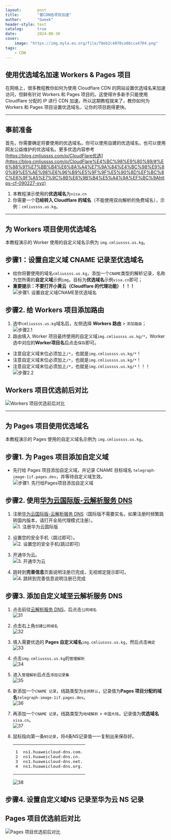 ```yaml
---
layout:       post
title:        "套CDN给项目加速"
author:       "Gweek"
header-style: text
catalog:      true
date:         2024-08-30
cover:
    image: "https://img.myla.eu.org/file/f8eb2c4070ca88cca4704.png"
tags:
    - CDN
---
```



## [](#使用优选域名加速-Workers-Pages-项目 "使用优选域名加速 Workers & Pages 项目")使用优选域名加速 Workers & Pages 项目

在网络上，很多教程教你如何为使用 Cloudflare CDN 的网站设置优选域名来加速访问，但鲜有针对 Workers 和 Pages 项目的。这使得许多新手只能使用 Cloudflare 分配的 IP 进行 CDN 加速。所以这期教程就来了，教你如何为 Workers 和 Pages 项目设置优选域名，让你的项目跑得更快。

* * *

## [](#事前准备 "事前准备")事前准备

首先，你需要确定将要使用的优选域名。你可以使用自建的优选域名，也可以使用网友公益维护的优选域名。更多优选内容参考 [https://blog.cmliussss.com/p/CloudFlare优选](https://blog.cmliussss.com/p/CloudFlare%E4%BC%98%E9%80%89/#%E6%88%91%E7%BB%B4%E6%8A%A4%E7%9A%84%E4%BC%98%E9%80%89%E5%AE%98%E6%96%B9%E5%9F%9F%E5%90%8D%EF%BC%8C%E6%9F%A5%E7%9C%8B%E6%9B%B4%E5%A4%9A%EF%BC%9Ahttps-cf-090227-xyz)

1.  本教程演示使用的**优选域名**为`visa.cn`
2.  你需要一个**已经转入 Cloudflare 的域名**（不能使用双向解析的免费域名），示例：`cmliussss.us.kg`。

* * *

## [](#为-Workers-项目使用优选域名 "为 Workers 项目使用优选域名")为 **Workers 项目**使用优选域名

本教程演示的 Worker 使用的自定义域名示例为 `img.cmliussss.us.kg`。

## [](#步骤1：设置自定义域-CNAME-记录至优选域名 "步骤1：设置自定义域 CNAME 记录至优选域名")步骤1：设置自定义域 **CNAME 记录**至**优选域名**

+   给你将要使用的域名`cmliussss.us.kg`，添加一个`CNAME`类型的解析记录，名称为您所需的**自定义域**示例`img`，目标为**优选域名**示例`visa.cn`即可；
+   **重要提示：不要打开小黄云（Cloudflare 的代理功能）！！！**  
    ![步骤1. 设置自定义域CNAME至优选域名](https://img.090227.xyz/file/e9dc78abb8dfb956668c4.png)

## [](#步骤2-给-Workers-项目添加路由 "步骤2. 给 Workers 项目添加路由")步骤2. 给 Workers 项目**添加路由**

1.  选中`cmliussss.us.kg`域名后，左侧选择 **Workers 路由** > `添加路由`；  
    ![步骤2.1](https://img.090227.xyz/file/98aa2df4645cc4bfa2580.png)
2.  路由填入 Worker 项目最终使用的自定义域`img.cmliussss.us.kg/*`，Worker 选中对应的**Worker项目名**后点击`保存`即可。

+   注意自定义域末位必须加上`/*`，也就是`img.cmliussss.us.kg/*`！
+   注意自定义域末位必须加上`/*`，也就是`img.cmliussss.us.kg/*`！
+   注意自定义域末位必须加上`/*`，也就是`img.cmliussss.us.kg/*`！！！  
    ![步骤2.2](https://img.090227.xyz/file/9e988e5378956dfc3b455.png)

## [](#Workers-项目优选前后对比 "Workers 项目优选前后对比")Workers 项目优选前后对比

![Workers 项目优选前后对比](https://img.090227.xyz/file/6dc17a4f963fc06c0b4ea.png)

* * *

## [](#为-Pages-项目使用优选域名 "为 Pages 项目使用优选域名")为 **Pages 项目**使用优选域名

本教程演示的 Pages 使用的自定义域名示例为 `img.cmliussss.us.kg`。

## [](#步骤1-为-Pages-项目添加自定义域 "步骤1. 为 Pages 项目添加自定义域")步骤1. 为 Pages 项目添加自定义域

+   先行给 Pages 项目添加自定义域，并记录 CNAME 目标域名 `telegraph-image-1if.pages.dev`，并等待自定义域生效。  
    ![步骤1. 先行给Pages项目添加自定义域](https://img.090227.xyz/file/78e861057ace773f4ff8f.png)

## [](#步骤2-使用华为云国际版-云解析服务-DNS "步骤2. 使用华为云国际版-云解析服务 DNS")步骤2. 使用[华为云国际版-云解析服务 DNS](https://console-intl.huaweicloud.com/dns)

1.  注册[华为云国际版-云解析服务 DNS](https://console-intl.huaweicloud.com/dns)（国际版不需要实名，如果注册时频繁跳转国内版本，请打开全局代理模式注册）。  
    ![1. 注册华为云国际版](https://img.090227.xyz/file/c8030b85f0e72525e9801.png)
    
2.  设置您的安全手机（跳过即可）。  
    ![2. 设置您的安全手机(跳过即可)](https://img.090227.xyz/file/83a19bee9f105b7cd5fdf.png)
    
3.  开通华为云。  
    ![3. 开通华为云](https://img.090227.xyz/file/4182536ad257fbde94a3b.png)
    
4.  跳转到**完善信息**页面说明注册已完成，无视绑定提示即可。  
    ![4. 跳转到完善信息说明注册已完成](https://img.090227.xyz/file/08291704cc96a8f288e79.png)
    

## [](#步骤3-添加自定义域至云解析服务-DNS "步骤3. 添加自定义域至云解析服务 DNS")步骤3. 添加**自定义域**至**云解析服务 DNS**

1.  点击前往[云解析服务 DNS](https://console-intl.huaweicloud.com/dns)，后点击`公网域名`  
    ![31](https://img.090227.xyz/file/a4b2b5f8579615fbb122a.png)
2.  点击右上角`创建公网域名`  
    ![32](https://img.090227.xyz/file/f27c15cb84011622a0110.png)
3.  填入需要优选的 **Pages 自定义域名**`img.cmliussss.us.kg`，然后点击`确定`  
    ![33](https://img.090227.xyz/file/f07ba2061e385b516bc21.png)
4.  点击`img.cmliussss.us.kg`的`管理解析`  
    ![34](https://img.090227.xyz/file/c404d79a2f8f511288546.png)
5.  进入`管理解析`后点击`添加记录集`  
    ![35](https://img.090227.xyz/file/6e85717a34a755e141b40.png)
6.  新添加一个`CNAME 记录`，线路类型为`全网默认`，记录值为**Pages 项目分配的域名**`telegraph-image-1if.pages.dev`。  
    ![36](https://img.090227.xyz/file/59937ead342070608a1d0.png)
7.  再添加一个`CNAME 记录`，线路类型为`地域解析` > `中国大陆`，记录值为**优选域名**`visa.cn`。  
    ![37](https://img.090227.xyz/file/a42f895263bf9627cc69d.png)
8.  鼠标指向第一条`NS记录`，将4条NS记录值一一复制出来保存好。
    
    <table><tbody><tr><td class="gutter"><pre><span class="line">1</span><br><span class="line">2</span><br><span class="line">3</span><br><span class="line">4</span><br></pre></td><td class="code"><pre><span class="line">ns1.huaweicloud-dns.com.</span><br><span class="line">ns1.huaweicloud-dns.cn.</span><br><span class="line">ns1.huaweicloud-dns.net.</span><br><span class="line">ns1.huaweicloud-dns.org.</span><br></pre></td></tr></tbody></table>
    
    ![38](https://img.090227.xyz/file/43fc15db50101cc394d06.png)

## [](#步骤4-设置自定义域NS-记录至华为云-NS-记录 "步骤4. 设置自定义域NS 记录至华为云 NS 记录")步骤4. 设置自定义域**NS 记录**至**华为云 NS 记录**

## [](#Pages-项目优选前后对比 "Pages 项目优选前后对比")Pages 项目优选前后对比

![Pages 项目优选前后对比](https://img.090227.xyz/file/6dc17a4f963fc06c0b4ea.png)

